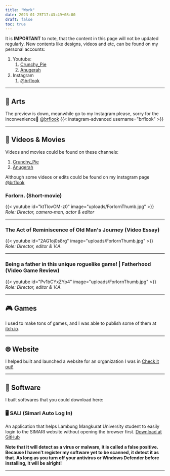 ```yaml
---
title: "Work"
date: 2023-01-25T17:43:49+08:00
draft: false
toc: true
---
```


It is **IMPORTANT** to note, that the content in this page will not be updated regularly. New contents like designs, videos and etc, can be found on my personal accounts:
1. Youtube:
   1. [Crunchy_Pie](https://www.youtube.com/channel/UC9fm0Qk3WUMCkONVAflB87g)
   2. [Anugerah](https://www.youtube.com/@anugerah8773)
3. Instagram
   1.  [@brflook](https://www.instagram.com/brflook/)

---
## 🎨 Arts 
The preview is down, meanwhile go to my Instagram please, sorry for the inconvenience🙏 [@brflook](https://www.instagram.com/brflook/)
{{< instagram-advanced username="brflook" >}}

---
## 🎥 Videos & Movies
Videos and movies could be found on these channels:
1. [Crunchy_Pie](https://www.youtube.com/channel/UC9fm0Qk3WUMCkONVAflB87g)
2. [Anugerah](https://www.youtube.com/@anugerah8773)

Although some videos or edits could be found on my instagram page [@brflook](https://www.instagram.com/brflook/)

### Forlorn. (Short-movie)
{{< youtube id="ktTlovOM-z0" 
image="uploads/ForlornThumb.jpg" >}}
*Role: Director, camera-man, actor & editor*

---
### The Act of Reminiscence of Old Man's Journey (Video Essay)
{{< youtube id="2AG1oj0s8rg" 
image="uploads/ForlornThumb.jpg" >}}
*Role: Director, editor & V.A.*

---
### Being a father in this unique roguelike game! | Fatherhood (Video Game Review)
{{< youtube id="Pv1bCYxZYp4" 
image="uploads/ForlornThumb.jpg" >}}
*Role: Director, editor & V.A.*

---

## 🎮 Games
I used to make tons of games, and I was able to publish some of them at [itch.io](https://dandeliongaames.itch.io/).

---

## 🌐 Website
I helped built and launched a website for an organization I was in [Check it out!](https://lmdsulm.netlify.app/)

---

## 💾 Software
I built softwares that you could download  here:
### 🖥️ SALI (Simari Auto Log In) 
An application that helps Lambung Mangkurat University student to easily login to the SIMARI website without opening the browser first.
[Download at GitHub](https://github.com/nugehood/SALI)


**Note that it will detect as a virus or malware, it is called a false positive. Because I haven't register my software yet to be scanned, it detect it as that. As long as you turn off your antivirus or Windows Defender before installing, it will be alright!**

---